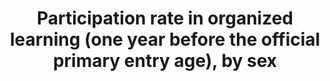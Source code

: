 ---
actual_indicator_available: Percentage of 5 years olds enrolled in organized learning
  (prekindergarten, kindergarten, or first or higher grade
actual_indicator_available_description: "Variable name           Label i4_2_2_total\t\
  \        Total i4_2_2_male\t            Male i4_2_2_female        \tFemale i4_2_2_q1_low\t\
  \        Lowest quintile (Q1) i4_2_2_q2_middle_low\tMiddle low quintile (Q2) i4_2_2_q3_middle\t\
  \    Middle quintile (Q3) i4_2_2_q4_middle_high\tMiddle high quintile (Q4) i4_2_2_q5_high\t\
  \        Highest quintile (Q5)"
comments_and_limitations: Samples are based on CPS and are relatively small.
data_non_statistical: false
date_metadata_updated: October 2016
date_of_national_source_publication: October Current Population Survey, 2007 through
  2015
disaggregation_categories: Data provided by gender and by family income quintile (lowest
  and higest)
goal_meta_link: http://unstats.un.org/sdgs/files/metadata-compilation/Metadata-Goal-4.pdf
goal_meta_link_page: 5
graph: longitudinal
graph_status_notes: Graphed
graph_title: Percentage of 5 years olds enrolled in prekindergarten, kindergarten,
  or first or higher grade in the US
graph_type: line
graph_type_description: Line graph
has_metadata: true
indicator: 4.2.2.wide
indicator_name: Participation rate in organized learning (one year before the official
  primary entry age), by sex
indicator_variable: total
indicator_variable_2: gender:male
indicator_variable_3: gender:female
layout: indicator-beta
periodicity: Annual
permalink: /4-2-2-wide/
published: true
reporting_status: complete
sdg_goal: 4
source_active_1: true
source_agency_staff_email_1: tom.snyder@ed.gov
source_agency_staff_name_1: Tom Snyder
source_agency_survey_dataset_1: National Center for Education Statistics tabulation
  of Census Bureau Current Population Survey
source_notes_1: null
source_title_1: null
source_url_1: http://nces.ed.gov/programs/digest/d15/tables/dt15_202.20.asp?current=yes
target: By 2030, ensure that all girls and boys have access to quality early childhood
  development, care and pre-primary education so that they are ready for primary education.
target_id: '4.2'
time_period: October 2007 through October 2015
title: Participation rate in organized learning (one year before the official primary
  entry age), by sex
un_custodial_agency: 'UNESCO-UIS (Partnering Agencies: UNICEF, OECD)'
un_designated_tier: '1'
unit_of_measure: Child
us_method_of_computation: Weighted number of 5-year-olds enrolled divided by 5-year-old
  population
variable_description: null
variable_notes: null
---